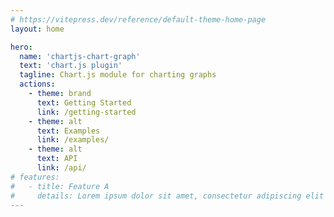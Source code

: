 ```yaml
---
# https://vitepress.dev/reference/default-theme-home-page
layout: home

hero:
  name: 'chartjs-chart-graph'
  text: 'chart.js plugin'
  tagline: Chart.js module for charting graphs
  actions:
    - theme: brand
      text: Getting Started
      link: /getting-started
    - theme: alt
      text: Examples
      link: /examples/
    - theme: alt
      text: API
      link: /api/
# features:
#   - title: Feature A
#     details: Lorem ipsum dolor sit amet, consectetur adipiscing elit
---
```

